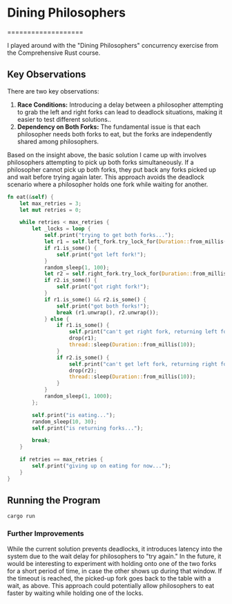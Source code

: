 # Dining Philosophers
===================

I played around with the "Dining Philosophers" concurrency exercise from the Comprehensive Rust course.

## Key Observations

There are two key observations:
1. **Race Conditions:** Introducing a delay between a philosopher attempting to grab the left and right forks can lead to deadlock situations, making it easier to test different solutions..
2. **Dependency on Both Forks:** The fundamental issue is that each philosopher needs both forks to eat, but the forks are independently shared among philosophers.

Based on the insight above, the basic solution I came up with  involves philosophers attempting to pick up both forks simultaneously. If a philosopher cannot pick up both forks, they put back any forks picked up and wait before trying again later. This approach avoids the deadlock scenario where a philosopher holds one fork while waiting for another.

```rust
fn eat(&self) {
    let max_retries = 3;
    let mut retries = 0;

    while retries < max_retries {
        let _locks = loop {
            self.print("trying to get both forks...");
            let r1 = self.left_fork.try_lock_for(Duration::from_millis(100));
            if r1.is_some() {
                self.print("got left fork!");
            }
            random_sleep(1, 100);
            let r2 = self.right_fork.try_lock_for(Duration::from_millis(100));
            if r2.is_some() {
                self.print("got right fork!");
            }
            if r1.is_some() && r2.is_some() {
                self.print("got both forks!");
                break (r1.unwrap(), r2.unwrap());
            } else {
                if r1.is_some() {
                    self.print("can't get right fork, returning left fork");
                    drop(r1);
                    thread::sleep(Duration::from_millis(10));
                }
                if r2.is_some() {
                    self.print("can't get left fork, returning right fork");
                    drop(r2);
                    thread::sleep(Duration::from_millis(10));
                }
            }
            random_sleep(1, 1000);
        };

        self.print("is eating...");
        random_sleep(10, 30);
        self.print("is returning forks...");

        break;
    }

    if retries == max_retries {
        self.print("giving up on eating for now...");
    }
}
```
## Running the Program
```
cargo run

```
### Further Improvements
While the current solution prevents deadlocks, it introduces latency into the system due to the wait delay for philosophers to "try again." In the future, it would be interesting to experiment with holding onto one of the two forks for a short period of time, in case the other shows up during that window. If the timeout is reached, the picked-up fork goes back to the table with a wait, as above. This approach could potentially allow philosophers to eat faster by waiting while holding one of the locks.